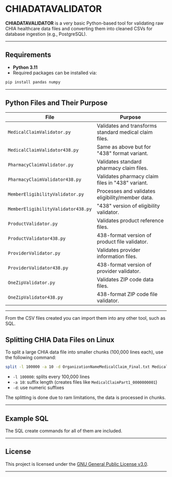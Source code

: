 # CHIADATAVALIDATOR

**CHIADATAVALIDATOR** is a very basic Python-based tool for validating raw CHIA healthcare data files and converting them into cleaned CSVs for database ingestion (e.g., PostgreSQL).

---

## Requirements

* **Python 3.11**
* Required packages can be installed via:

```bash
pip install pandas numpy
```


---

## Python Files and Their Purpose

| File                               | Purpose                                                |
| ---------------------------------- | ------------------------------------------------------ |
| `MedicalClaimValidator.py`         | Validates and transforms standard medical claim files. |
| `MedicalClaimValidator438.py`      | Same as above but for "438" format variant.            |
| `PharmacyClaimValidator.py`        | Validates standard pharmacy claim files.               |
| `PharmacyClaimValidator438.py`     | Validates pharmacy claim files in "438" variant.       |
| `MemberEligibilityValidator.py`    | Processes and validates eligibility/member data.       |
| `MemberEligibilityValidator438.py` | "438" version of eligibility validator.                |
| `ProductValidator.py`              | Validates product reference files.                     |
| `ProductValidator438.py`           | 438-format version of product file validator.          |
| `ProviderValidator.py`             | Validates provider information files.                  |
| `ProviderValidator438.py`          | 438-format version of provider validator.              |
| `OneZipValidator.py`               | Validates ZIP code data files.                         |
| `OneZipValidator438.py`            | 438-format ZIP code file validator.                    |

---

From the CSV files created you can import them into any other tool, such as SQL.

## Splitting CHIA Data Files on Linux

To split a large CHIA data file into smaller chunks (100,000 lines each), use the following command:

```bash
split -l 100000 -a 10 -d OrganizationNameMedicalClaim_Final.txt MedicalClaimPart1_
```

* `-l 100000`: splits every 100,000 lines
* `-a 10`: suffix length (creates files like `MedicalClaimPart1_0000000001`)
* `-d`: use numeric suffixes

The splitting is done due to ram limitations, the data is processed in chunks.

---

## Example SQL 

The SQL create commands for all of them are included.

---

## License

This project is licensed under the [GNU General Public License v3.0](LICENSE).


---

